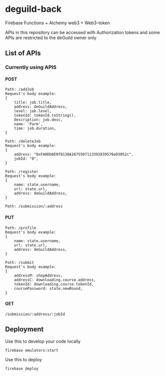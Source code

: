 # deguild-back
Firebase Functions + Alchemy web3 + Web3-token

APIs in this repository can be accessed with Authorization tokens and some APIs are restricted to the deGuild owner only

## List of APIs

### Currently using APIS
#### POST
```
Path: /addJob
Request's body example:
{
    title: job.title,
    address: deGuildAddress,
    level: job.level,
    tokenId: tokenId.toString(),
    description: job.desc,
    name: 'Parm',
    time: job.duration,
}
```
```
Path: /deleteJob
Request's body example:
{
    address: "0xFA0Db8E0f8138A1675507113392839576eD3052c",
    jobId: "0",
}
```
```
Path: /register
Request's body example:
{
    name: state.username,
    url: state.url,
    address: deGuildAddress,
}
```
```
Path: /submission/:address
```
#### PUT
```
Path: /profile
Request's body example:
{
    name: state.username,
    url: state.url,
    address: deGuildAddress,
}
```
```
Path: /submit
Request's body example:
{
    addressM: shopAddress,
    addressC: downloading.course.address,
    tokenId: downloading.course.tokenId,
    coursePassword: state.newRound,
}
```
#### GET
```
/submission/:address/:jobId
```
## Deployment
Use this to develop your code locally

    firebase emulators:start 

Use this to deploy

    firebase deploy
